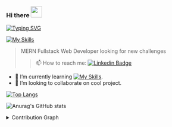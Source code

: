 ### Hi there <img src="https://user-images.githubusercontent.com/89069508/179371940-49ef420f-671e-47fa-a6bd-7c1cd046e6de.gif" width="30px"> 
<p align="center">
  
  [![Typing SVG](https://readme-typing-svg.herokuapp.com/?lines=I'm+Orhan;Junior+Fullstack+Developer.&size=22)](https://git.io/typing-svg)

</p>


[![My Skills](https://skillicons.dev/icons?i=html,css,sass,js,react,nodejs,mongodb,git,github)](https://skillicons.dev) 

> MERN Fullstack Web Developer looking for new challenges 
>>📫 How to reach me: [![Linkedin Badge](https://img.shields.io/badge/-Orhan_Kadirov-blue?style=flat-square&logo=Linkedin&logoColor=white&link=https://www.linkedin.com/in/orhan-kadirov/)](https://www.linkedin.com/in/orhan-kadirov/)

- 🌱 I’m currently learning [![My Skills](https://skillicons.dev/icons?i=redux,solidity&perline=3)](https://skillicons.dev).
- 👯 I’m looking to collaborate on cool project.

[![Top Langs](https://github-readme-stats.vercel.app/api/top-langs/?username=OrhanKadirov&layout=compact)](https://github.com/anuraghazra/github-readme-stats) 

![Anurag's GitHub stats](https://github-readme-stats.vercel.app/api?username=OrhanKadirov&show_icons=true&theme=highcontrast)

<details><summary>Contribution Graph</summary>
<figure>

   [![Ashutosh's github activity graph](https://activity-graph.herokuapp.com/graph?username=OrhanKadirov&bg_color=cccccc&color=19204d&line=24292e&point=24292e&area=true&hide_border=true)](https://github.com/OrhanKadirov/github-readme-activity-graph)
   
</figure>
</details>

<!--
**OrhanKadirov/OrhanKadirov** is a ✨ _special_ ✨ repository because its `README.md` (this file) appears on your GitHub profile.

Here are some ideas to get you started:

- 🔭 I’m currently working on ...
- 🌱 I’m currently learning ...
- 👯 I’m looking to collaborate on ...
- 🤔 I’m looking for help with ...
- 💬 Ask me about ...
- 📫 How to reach me: ...
- 😄 Pronouns: ...
- ⚡ Fun fact: ...
-->
